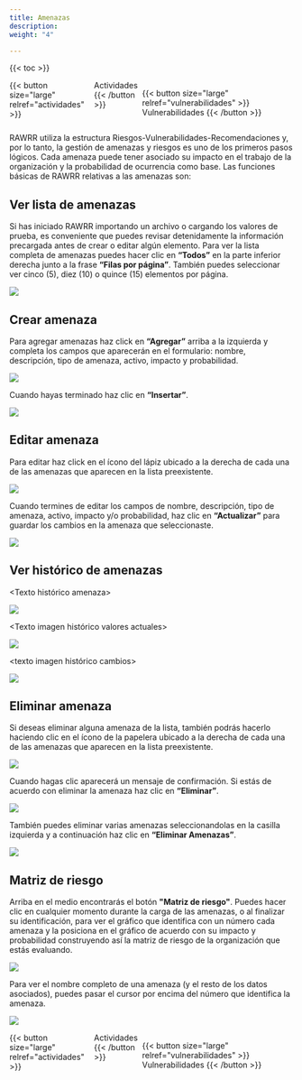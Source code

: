 ```yaml
---
title: Amenazas
description: 
weight: "4"

---
```

{{< toc >}}

<div style="display: flex; justify-content: space-between">
{{< button size="large" relref="actividades" >}} <i class="arrow left"></i> Actividades {{< /button >}}

{{< button size="large" relref="vulnerabilidades" >}} Vulnerabilidades <i class="arrow right"></i>{{< /button >}}
</div>

RAWRR utiliza la estructura Riesgos-Vulnerabilidades-Recomendaciones y, por lo tanto, la gestión de amenazas y riesgos es uno de los primeros pasos lógicos. Cada amenaza puede tener asociado su impacto en el trabajo de la organización y la probabilidad de ocurrencia como base. Las funciones básicas de RAWRR relativas a las amenazas son:

## Ver lista de amenazas

Si has iniciado RAWRR importando un archivo o cargando los valores de prueba, es conveniente que puedes revisar detenidamente la información precargada antes de crear o editar algún elemento. Para ver la lista completa de amenazas puedes hacer clic en **“Todos”** en la parte inferior derecha junto a la frase **“Filas por página”**. También puedes seleccionar ver cinco (5), diez (10) o quince (15) elementos por página.

![](/images/amenazas-ver-lista.png)

## Crear amenaza

Para agregar amenazas haz click en **“Agregar”** arriba a la izquierda y completa los campos que aparecerán en el formulario: nombre, descripción, tipo de amenaza, activo, impacto y probabilidad.

![](/images/amenazas-agregar1.png)

Cuando hayas terminado haz clic en **“Insertar”**.

![](/images/amenazas-agregar2.png)

## Editar amenaza

Para editar haz click en el ícono del lápiz ubicado a la derecha de cada una de las amenazas que aparecen en la lista preexistente.

![](/images/amenazas-editar1.png)

Cuando termines de editar los campos de nombre, descripción, tipo de amenaza, activo, impacto y/o probabilidad, haz clic en **“Actualizar”** para guardar los cambios en la amenaza que seleccionaste.

![](/images/amenazas-editar2.png)

## Ver histórico de amenazas

<Texto histórico amenaza>

![](/images/historico_amenaza_accion-1.png)

<Texto imagen histórico valores actuales>

![](/images/historico_amenaza_vista_actuales.png)

<texto imagen histórico cambios>

![](/images/historico_amenaza_vista_cambios.png)

## Eliminar amenaza

Si deseas eliminar alguna amenaza de la lista, también podrás hacerlo haciendo clic en el ícono de la papelera ubicado a la derecha de cada una de las amenazas que aparecen en la lista preexistente.

![](/images/amenazas-eliminar1.png)

Cuando hagas clic aparecerá un mensaje de confirmación. Si estás de acuerdo con eliminar la amenaza haz clic en **“Eliminar”**.

![](/images/amenazas-eliminar2.png)

También puedes eliminar varias amenazas seleccionandolas en la casilla izquierda y a continuación haz clic en **“Eliminar Amenazas”**.

![](/images/amenazas-eliminar3.png)

## Matriz de riesgo

Arriba en el medio encontrarás el botón **"Matriz de riesgo"**. Puedes hacer clic en cualquier momento durante la carga de las amenazas, o al finalizar su identificación, para ver el gráfico que identifica con un número cada amenaza y la posiciona en el gráfico de acuerdo con su impacto y probabilidad construyendo así la matriz de riesgo de la organización que estás evaluando.

![](/images/amenazas-matriz-de-riesgo.png)

Para ver el nombre completo de una amenaza (y el resto de los datos asociados), puedes pasar el cursor por encima del número que identifica la amenaza.

![](/images/amenazas-matriz-de-riesgo2.png)

<div style="display: flex; justify-content: space-between">
{{< button size="large" relref="actividades" >}} <i class="arrow left"></i> Actividades {{< /button >}}

{{< button size="large" relref="vulnerabilidades" >}} Vulnerabilidades <i class="arrow right"></i>{{< /button >}}
</div>